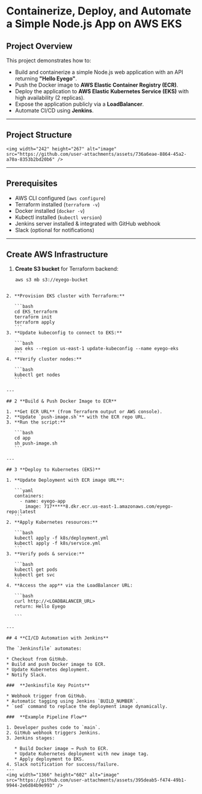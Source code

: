 
#  Containerize, Deploy, and Automate a Simple Node.js App on AWS EKS

##  Project Overview
This project demonstrates how to:
- Build and containerize a simple Node.js web application with an API returning **"Hello Eyego"**.
- Push the Docker image to **AWS Elastic Container Registry (ECR)**.
- Deploy the application to **AWS Elastic Kubernetes Service (EKS)** with high availability (2 replicas).
- Expose the application publicly via a **LoadBalancer**.
- Automate CI/CD using **Jenkins**.

---

##  **Project Structure**
```
<img width="242" height="267" alt="image" src="https://github.com/user-attachments/assets/736a6eae-8864-45a2-a70a-8353b2bd20b6" />

````

---

##  **Prerequisites**
- AWS CLI configured (`aws configure`)
- Terraform installed (`terraform -v`)
- Docker installed (`docker -v`)
- Kubectl installed (`kubectl version`)
- Jenkins server installed & integrated with GitHub webhook
- Slack (optional for notifications)

---

##  **Create AWS Infrastructure**
1. **Create S3 bucket** for Terraform backend:
   ```bash
   aws s3 mb s3://eyego-bucket
````

2. **Provision EKS cluster with Terraform:**

   ```bash
   cd EKS_terraform
   terraform init
   terraform apply
   ```
3. **Update kubeconfig to connect to EKS:**

   ```bash
   aws eks --region us-east-1 update-kubeconfig --name eyego-eks
   ```
4. **Verify cluster nodes:**

   ```bash
   kubectl get nodes
   ```

---

## 2 **Build & Push Docker Image to ECR**

1. **Get ECR URL** (from Terraform output or AWS console).
2. **Update `push-image.sh`** with the ECR repo URL.
3. **Run the script:**

   ```bash
   cd app
   sh push-image.sh
   ```

---

## 3 **Deploy to Kubernetes (EKS)**

1. **Update Deployment with ECR image URL**:

   ```yaml
   containers:
     - name: eyego-app
       image: 717*****8.dkr.ecr.us-east-1.amazonaws.com/eyego-repo:latest
   ```
2. **Apply Kubernetes resources:**

   ```bash
   kubectl apply -f k8s/deployment.yml
   kubectl apply -f k8s/service.yml
   ```
3. **Verify pods & service:**

   ```bash
   kubectl get pods
   kubectl get svc
   ```
4. **Access the app** via the LoadBalancer URL:

   ```bash
   curl http://<LOADBALANCER_URL>
   return: Hello Eyego

   ```

---

## 4 **CI/CD Automation with Jenkins**

The `Jenkinsfile` automates:

* Checkout from GitHub.
* Build and push Docker image to ECR.
* Update Kubernetes deployment.
* Notify Slack.

###  **Jenkinsfile Key Points**

* Webhook trigger from GitHub.
* Automatic tagging using Jenkins `BUILD_NUMBER`.
* `sed` command to replace the deployment image dynamically.

###  **Example Pipeline Flow**

1. Developer pushes code to `main`.
2. GitHub webhook triggers Jenkins.
3. Jenkins stages:

   * Build Docker image → Push to ECR.
   * Update Kubernetes deployment with new image tag.
   * Apply deployment to EKS.
4. Slack notification for success/failure.
---
<img width="1366" height="602" alt="image" src="https://github.com/user-attachments/assets/395deab5-f474-49b1-9944-2e6d84b9e993" />


